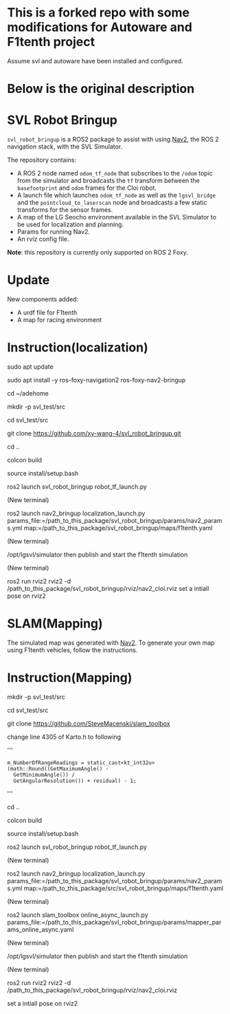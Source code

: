 # This is a forked repo with some modifications for Autoware and F1tenth project
Assume svl and autoware have been installed and configured.

# Below is the original description

# SVL Robot Bringup

`svl_robot_bringup` is a ROS2 package to assist with using [Nav2](https://navigation.ros.org/), the ROS 2 navigation stack, with the SVL Simulator.

The repository contains:
-  A ROS 2 node named `odom_tf_node` that subscribes to the `/odom` topic from the simulator and broadcasts the `tf` transform between the `basefootprint` and `odom` frames for the Cloi robot.
- A launch file which launches `odom_tf_node` as well as the `lgsvl_bridge` and the `pointcloud_to_laserscan` node and broadcasts a few static transforms for the sensor frames.
- A map of the LG Seocho environment available in the SVL Simulator to be used for localization and planning.
- Params for running Nav2.
- An rviz config file.

**Note**: this repository is currently only supported on ROS 2 Foxy.

# Update

New components added:

-  A urdf file for F1tenth
-  A map for racing environment

# Instruction(localization)

sudo apt update

sudo apt install -y ros-foxy-navigation2 ros-foxy-nav2-bringup

cd ~/adehome

mkdir -p svl_test/src

cd svl_test/src

git clone https://github.com/xy-wang-4/svl_robot_bringup.git

cd ..

colcon build

source install/setup.bash

ros2 launch svl_robot_bringup robot_tf_launch.py

(New terminal)

ros2 launch nav2_bringup localization_launch.py params_file:=/path_to_this_package/svl_robot_bringup/params/nav2_params.yml map:=/path_to_this_package/svl_robot_bringup/maps/f1tenth.yaml

(New terminal)

/opt/lgsvl/simulator
then publish and start the f1tenth simulation

(New terminal)

ros2 run rviz2 rviz2 -d /path_to_this_package/svl_robot_bringup/rviz/nav2_cloi.rviz
set a intiall pose on rviz2

# SLAM(Mapping)

The simulated map was generated with [Nav2](https://github.com/SteveMacenski/slam_toolbox).
To generate your own map using F1tenth vehicles, follow the instructions.

# Instruction(Mapping)

mkdir -p svl_test/src

cd svl_test/src

git clone https://github.com/SteveMacenski/slam_toolbox

change line 4305 of Karto.h to following

'''

    m_NumberOfRangeReadings = static_cast<kt_int32u>(math::Round((GetMaximumAngle() -
      GetMinimumAngle()) /
      GetAngularResolution()) + residual) - 1;
      
'''

cd ..

colcon build

source install/setup.bash

ros2 launch svl_robot_bringup robot_tf_launch.py

(New terminal)

ros2 launch nav2_bringup localization_launch.py params_file:=/path_to_this_package/svl_robot_bringup/params/nav2_params.yml map:=/path_to_this_package/src/svl_robot_bringup/maps/f1tenth.yaml

(New terminal)

ros2 launch slam_toolbox online_async_launch.py params_file:=/path_to_this_package/svl_robot_bringup/params/mapper_params_online_async.yaml

(New terminal)

/opt/lgsvl/simulator
then publish and start the f1tenth simulation

(New terminal)

ros2 run rviz2 rviz2 -d /path_to_this_package/svl_robot_bringup/rviz/nav2_cloi.rviz

set a intiall pose on rviz2
